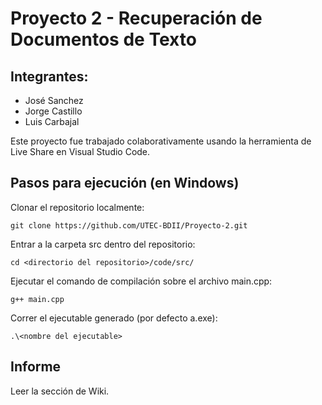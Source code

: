 # Proyecto 2 - Recuperación de Documentos de Texto
## Integrantes:
<ul>
<li>José Sanchez</li>
<li>Jorge Castillo</li>
<li>Luis Carbajal</li>
</ul> 

Este proyecto fue trabajado colaborativamente usando la herramienta de Live Share en Visual Studio Code.

## Pasos para ejecución (en Windows)
Clonar el repositorio localmente:
```
git clone https://github.com/UTEC-BDII/Proyecto-2.git
```
Entrar a la carpeta src dentro del repositorio:
```
cd <directorio del repositorio>/code/src/
```
Ejecutar el comando de compilación sobre el archivo main.cpp:
```
g++ main.cpp
```
Correr el ejecutable generado (por defecto a.exe):
```
.\<nombre del ejecutable>
```
## Informe
Leer la sección de Wiki.
